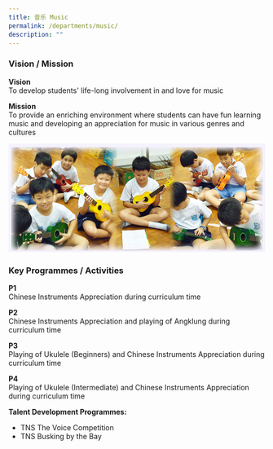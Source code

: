 ```yaml
---
title: 音乐 Music
permalink: /departments/music/
description: ""
---
```


### Vision / Mission

**Vision** <br>
To develop students' life-long involvement in and love for music

**Mission** <br>
To provide an enriching environment where students can have fun learning music and developing an appreciation for music in various genres and cultures

![](/images/music_vision.jpg)

### Key Programmes / Activities

**P1** <br>
Chinese Instruments Appreciation during curriculum time

**P2** <br>
Chinese Instruments Appreciation and playing of Angklung during curriculum time

**P3** <br>
Playing of Ukulele (Beginners) and Chinese Instruments Appreciation during curriculum time  

**P4** <br>
Playing of Ukulele (Intermediate) and Chinese Instruments Appreciation during curriculum time  

**Talent Development Programmes:** <br>
* TNS The Voice Competition <br>
* TNS Busking by the Bay